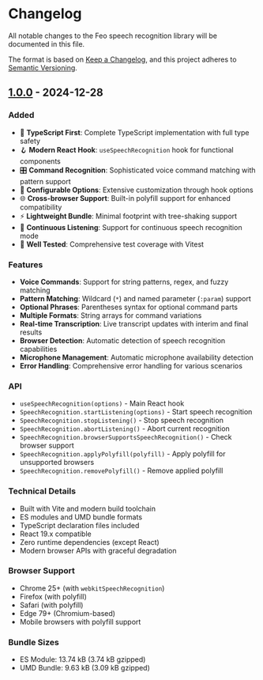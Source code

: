 # Changelog

All notable changes to the Feo speech recognition library will be documented in this file.

The format is based on [Keep a Changelog](https://keepachangelog.com/en/1.0.0/),
and this project adheres to [Semantic Versioning](https://semver.org/spec/v2.0.0.html).

## [1.0.0] - 2024-12-28

### Added
- 🎯 **TypeScript First**: Complete TypeScript implementation with full type safety
- 🪝 **Modern React Hook**: `useSpeechRecognition` hook for functional components
- 🎛️ **Command Recognition**: Sophisticated voice command matching with pattern support
- 🔧 **Configurable Options**: Extensive customization through hook options
- 🌐 **Cross-browser Support**: Built-in polyfill support for enhanced compatibility
- ⚡ **Lightweight Bundle**: Minimal footprint with tree-shaking support
- 🔄 **Continuous Listening**: Support for continuous speech recognition mode
- 🧪 **Well Tested**: Comprehensive test coverage with Vitest

### Features
- **Voice Commands**: Support for string patterns, regex, and fuzzy matching
- **Pattern Matching**: Wildcard (`*`) and named parameter (`:param`) support
- **Optional Phrases**: Parentheses syntax for optional command parts
- **Multiple Formats**: String arrays for command variations
- **Real-time Transcription**: Live transcript updates with interim and final results
- **Browser Detection**: Automatic detection of speech recognition capabilities
- **Microphone Management**: Automatic microphone availability detection
- **Error Handling**: Comprehensive error handling for various scenarios

### API
- `useSpeechRecognition(options)` - Main React hook
- `SpeechRecognition.startListening(options)` - Start speech recognition
- `SpeechRecognition.stopListening()` - Stop speech recognition
- `SpeechRecognition.abortListening()` - Abort current recognition
- `SpeechRecognition.browserSupportsSpeechRecognition()` - Check browser support
- `SpeechRecognition.applyPolyfill(polyfill)` - Apply polyfill for unsupported browsers
- `SpeechRecognition.removePolyfill()` - Remove applied polyfill

### Technical Details
- Built with Vite and modern build toolchain
- ES modules and UMD bundle formats
- TypeScript declaration files included
- React 19.x compatible
- Zero runtime dependencies (except React)
- Modern browser APIs with graceful degradation

### Browser Support
- Chrome 25+ (with `webkitSpeechRecognition`)
- Firefox (with polyfill)
- Safari (with polyfill)
- Edge 79+ (Chromium-based)
- Mobile browsers with polyfill support

### Bundle Sizes
- ES Module: 13.74 kB (3.74 kB gzipped)
- UMD Bundle: 9.63 kB (3.09 kB gzipped)

[1.0.0]: https://github.com/yourusername/feojs/releases/tag/v1.0.0
